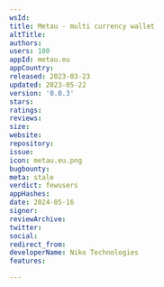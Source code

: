 ```yaml
---
wsId: 
title: Metau - multi currency wallet
altTitle: 
authors: 
users: 100
appId: metau.eu
appCountry: 
released: 2023-03-23
updated: 2023-05-22
version: '0.0.3'
stars: 
ratings: 
reviews: 
size: 
website: 
repository: 
issue: 
icon: metau.eu.png
bugbounty: 
meta: stale
verdict: fewusers
appHashes: 
date: 2024-05-16
signer: 
reviewArchive: 
twitter: 
social: 
redirect_from: 
developerName: Niko Technologies
features: 

---
```


